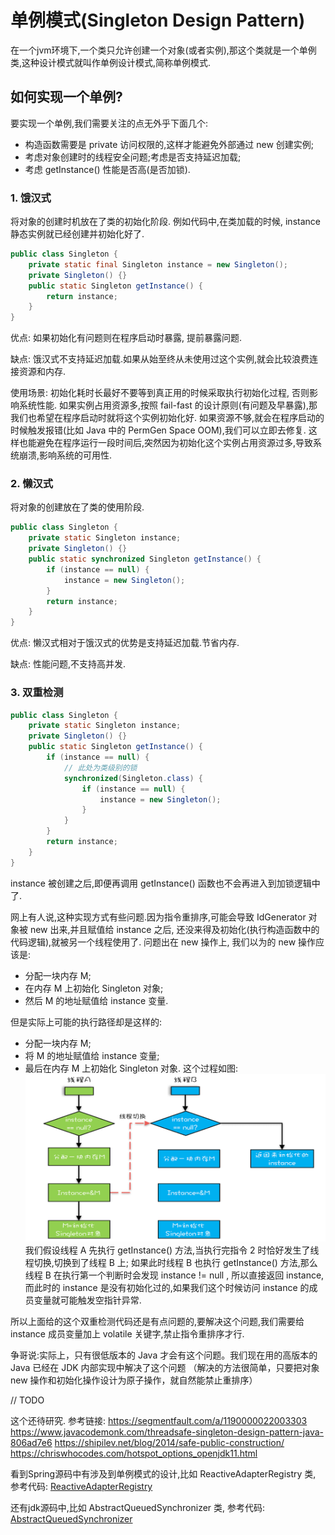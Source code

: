 # 单例模式(Singleton Design Pattern)
在一个jvm环境下,一个类只允许创建一个对象(或者实例),那这个类就是一个单例类,这种设计模式就叫作单例设计模式,简称单例模式.
## 如何实现一个单例?
要实现一个单例,我们需要关注的点无外乎下面几个:
* 构造函数需要是 private 访问权限的,这样才能避免外部通过 new 创建实例;
* 考虑对象创建时的线程安全问题;考虑是否支持延迟加载;
* 考虑 getInstance() 性能是否高(是否加锁).

### 1. 饿汉式
将对象的创建时机放在了类的初始化阶段. 例如代码中,在类加载的时候, instance 静态实例就已经创建并初始化好了.
```java
public class Singleton {
    private static final Singleton instance = new Singleton();
    private Singleton() {}
    public static Singleton getInstance() {
        return instance;
    }
}
```
优点: 如果初始化有问题则在程序启动时暴露, 提前暴露问题.

缺点: 饿汉式不支持延迟加载.如果从始至终从未使用过这个实例,就会比较浪费连接资源和内存.

使用场景:
初始化耗时长最好不要等到真正用的时候采取执行初始化过程, 否则影响系统性能.
如果实例占用资源多,按照 fail-fast 的设计原则(有问题及早暴露),那我们也希望在程序启动时就将这个实例初始化好.
如果资源不够,就会在程序启动的时候触发报错(比如 Java 中的 PermGen Space OOM),我们可以立即去修复.
这样也能避免在程序运行一段时间后,突然因为初始化这个实例占用资源过多,导致系统崩溃,影响系统的可用性.


### 2. 懒汉式
将对象的创建放在了类的使用阶段.
```java
public class Singleton {
    private static Singleton instance;
    private Singleton() {}
    public static synchronized Singleton getInstance() {
        if (instance == null) {
            instance = new Singleton();
        }
        return instance;
    }
}
```
优点: 懒汉式相对于饿汉式的优势是支持延迟加载.节省内存.

缺点: 性能问题,不支持高并发.

### 3. 双重检测
```java
public class Singleton {
    private static Singleton instance;
    private Singleton() {}
    public static Singleton getInstance() {
        if (instance == null) {
            // 此处为类级别的锁
            synchronized(Singleton.class) {
                if (instance == null) {
                    instance = new Singleton();
                }
            }
        }
        return instance;
    }
}
```
 instance 被创建之后,即便再调用 getInstance() 函数也不会再进入到加锁逻辑中了.
 
 网上有人说,这种实现方式有些问题.因为指令重排序,可能会导致 IdGenerator 对象被 new 出来,并且赋值给 instance 之后,
 还没来得及初始化(执行构造函数中的代码逻辑),就被另一个线程使用了.
 问题出在 new 操作上, 我们以为的 new 操作应该是:
 * 分配一块内存 M;
 * 在内存 M 上初始化 Singleton 对象;
 * 然后 M 的地址赋值给 instance 变量.
 
 但是实际上可能的执行路径却是这样的:
 * 分配一块内存 M;
 * 将 M 的地址赋值给 instance 变量;
 * 最后在内存 M 上初始化 Singleton 对象.
 这个过程如图:
 ![](image/双重检测创建单例的异常执行路径.png)
 我们假设线程 A 先执行 getInstance() 方法,当执行完指令 2 时恰好发生了线程切换,切换到了线程 B 上;
 如果此时线程 B 也执行 getInstance() 方法,那么线程 B 在执行第一个判断时会发现 instance != null ,
 所以直接返回 instance,而此时的 instance 是没有初始化过的,如果我们这个时候访问 instance 的成员变量就可能触发空指针异常.
 
 所以上面给的这个双重检测代码还是有点问题的,要解决这个问题,我们需要给 instance 成员变量加上 volatile 关键字,禁止指令重排序才行.
 
 争哥说:实际上，只有很低版本的 Java 才会有这个问题。我们现在用的高版本的 Java 已经在 JDK 内部实现中解决了这个问题
 （解决的方法很简单，只要把对象 new 操作和初始化操作设计为原子操作，就自然能禁止重排序）
 
 // TODO
 
 这个还待研究.
 参考链接:
 https://segmentfault.com/a/1190000022003303
 https://www.javacodemonk.com/threadsafe-singleton-design-pattern-java-806ad7e6
 https://shipilev.net/blog/2014/safe-public-construction/
 https://chriswhocodes.com/hotspot_options_openjdk11.html
 
 看到Spring源码中有涉及到单例模式的设计,比如 ReactiveAdapterRegistry 类, 参考代码:
 [ReactiveAdapterRegistry](https://github.com/spring-projects/spring-framework/blob/master/spring-core/src/main/java/org/springframework/core/ReactiveAdapterRegistry.java)
 
 还有jdk源码中,比如 AbstractQueuedSynchronizer 类, 参考代码:
 [AbstractQueuedSynchronizer](https://github.com/openjdk/jdk/blob/master/src/java.base/share/classes/java/util/concurrent/locks/AbstractQueuedSynchronizer.java)